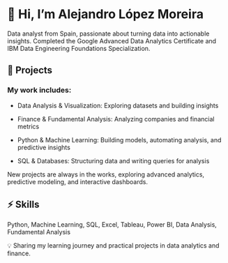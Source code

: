 # 👋 Hi, I’m Alejandro López Moreira

Data analyst from Spain, passionate about turning data into actionable insights. Completed the Google Advanced Data Analytics Certificate and IBM Data Engineering Foundations Specialization.

## 📂 Projects

### My work includes:

- Data Analysis & Visualization: Exploring datasets and building insights

- Finance & Fundamental Analysis: Analyzing companies and financial metrics

- Python & Machine Learning: Building models, automating analysis, and predictive insights

- SQL & Databases: Structuring data and writing queries for analysis

New projects are always in the works, exploring advanced analytics, predictive modeling, and interactive dashboards.

## ⚡ Skills

Python, Machine Learning, SQL, Excel, Tableau, Power BI, Data Analysis, Fundamental Analysis

💡 Sharing my learning journey and practical projects in data analytics and finance.
